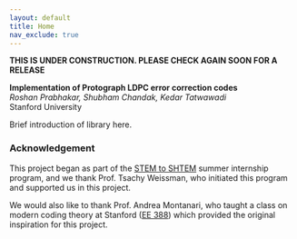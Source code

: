 ```yaml
---
layout: default
title: Home
nav_exclude: true
---
```


**THIS IS UNDER CONSTRUCTION. PLEASE CHECK AGAIN SOON FOR A RELEASE**

**Implementation of Protograph LDPC error correction codes**  
_Roshan Prabhakar, Shubham Chandak, Kedar Tatwawadi_  
Stanford University

Brief introduction of library here.

### Acknowledgement
This project began as part of the [STEM to SHTEM](https://compression.stanford.edu/summer-internships-high-school-students) summer internship program, and we thank Prof. Tsachy Weissman, who initiated this program and supported us in this project.

We would also like to thank Prof. Andrea Montanari, who taught a class on modern coding theory at Stanford ([EE 388](https://web.stanford.edu/class/ee388/)) which provided the original inspiration for this project.
